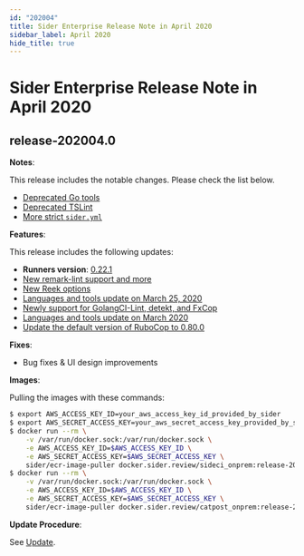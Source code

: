 ```yaml
---
id: "202004"
title: Sider Enterprise Release Note in April 2020
sidebar_label: April 2020
hide_title: true
---
```


# Sider Enterprise Release Note in April 2020

## release-202004.0

**Notes**:

This release includes the notable changes. Please check the list below.

- [Deprecated Go tools](../../news/2020.md#deprecated-go-tools)
- [Deprecated TSLint](../../news/2020.md#deprecated-tslint)
- [More strict `sider.yml`](../../news/2020.md#more-strict-sideryml)

**Features**:

This release includes the following updates:

- **Runners version**: [0.22.1](https://github.com/sider/runners/releases/tag/0.22.1)
- [New remark-lint support and more](../../news/2020.md#new-remark-lint-support-and-more)
- [New Reek options](../../news/2020.md#new-reek-options)
- [Languages and tools update on March 25, 2020](../../news/2020.md#languages-and-tools-update-on-march-25-2020)
- [Newly support for GolangCI-Lint, detekt, and FxCop](../../news/2020.md#newly-support-for-golangci-lint-detekt-and-fxcop)
- [Languages and tools update on March 2020](../../news/2020.md#languages-and-tools-update-on-march-2020)
- [Update the default version of RuboCop to 0.80.0](../../news/2020.md#update-the-default-version-of-rubocop-to-0800)

**Fixes**:

- Bug fixes & UI design improvements

**Images**:

Pulling the images with these commands:

```sh
$ export AWS_ACCESS_KEY_ID=your_aws_access_key_id_provided_by_sider
$ export AWS_SECRET_ACCESS_KEY=your_aws_secret_access_key_provided_by_sider
$ docker run --rm \
    -v /var/run/docker.sock:/var/run/docker.sock \
    -e AWS_ACCESS_KEY_ID=$AWS_ACCESS_KEY_ID \
    -e AWS_SECRET_ACCESS_KEY=$AWS_SECRET_ACCESS_KEY \
    sider/ecr-image-puller docker.sider.review/sideci_onprem:release-202004.0
$ docker run --rm \
    -v /var/run/docker.sock:/var/run/docker.sock \
    -e AWS_ACCESS_KEY_ID=$AWS_ACCESS_KEY_ID \
    -e AWS_SECRET_ACCESS_KEY=$AWS_SECRET_ACCESS_KEY \
    sider/ecr-image-puller docker.sider.review/catpost_onprem:release-202004.0
```

**Update Procedure**:

See [Update](../updating.md).
